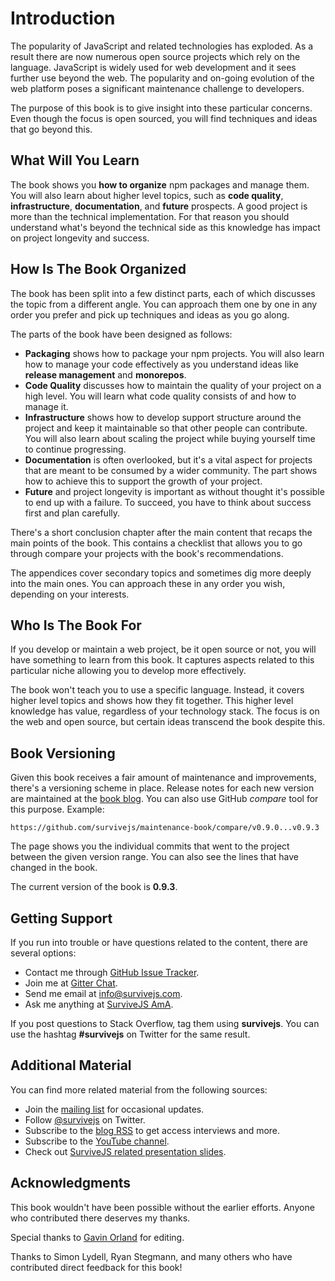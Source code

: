 # Introduction

The popularity of JavaScript and related technologies has exploded. As a result there are now numerous open source projects which rely on the language. JavaScript is widely used for web development and it sees further use beyond the web. The popularity and on-going evolution of the web platform poses a significant maintenance challenge to developers.

The purpose of this book is to give insight into these particular concerns. Even though the focus is open sourced, you will find techniques and ideas that go beyond this.

## What Will You Learn

The book shows you **how to organize** npm packages and manage them. You will also learn about higher level topics, such as **code quality**, **infrastructure**, **documentation**, and **future** prospects. A good project is more than the technical implementation. For that reason you should understand what's beyond the technical side as this knowledge has impact on project longevity and success.

## How Is The Book Organized

The book has been split into a few distinct parts, each of which discusses the topic from a different angle. You can approach them one by one in any order you prefer and pick up techniques and ideas as you go along.

The parts of the book have been designed as follows:

* **Packaging** shows how to package your npm projects. You will also learn how to manage your code effectively as you understand ideas like **release management** and **monorepos**.
* **Code Quality** discusses how to maintain the quality of your project on a high level. You will learn what code quality consists of and how to manage it.
* **Infrastructure** shows how to develop support structure around the project and keep it maintainable so that other people can contribute. You will also learn about scaling the project while buying yourself time to continue progressing.
* **Documentation** is often overlooked, but it's a vital aspect for projects that are meant to be consumed by a wider community. The part shows how to achieve this to support the growth of your project.
* **Future** and project longevity is important as without thought it's possible to end up with a failure. To succeed, you have to think about success first and plan carefully.

There's a short conclusion chapter after the main content that recaps the main points of the book. This contains a checklist that allows you to go through compare your projects with the book's recommendations.

The appendices cover secondary topics and sometimes dig more deeply into the main ones. You can approach these in any order you wish, depending on your interests.

## Who Is The Book For

If you develop or maintain a web project, be it open source or not, you will have something to learn from this book. It captures aspects related to this particular niche allowing you to develop more effectively.

The book won't teach you to use a specific language. Instead, it covers higher level topics and shows how they fit together. This higher level knowledge has value, regardless of your technology stack. The focus is on the web and open source, but certain ideas transcend the book despite this.

## Book Versioning

Given this book receives a fair amount of maintenance and improvements, there's a versioning scheme in place. Release notes for each new version are maintained at the [book blog](https://survivejs.com/blog/). You can also use GitHub _compare_ tool for this purpose. Example:

```
https://github.com/survivejs/maintenance-book/compare/v0.9.0...v0.9.3
```

The page shows you the individual commits that went to the project between the given version range. You can also see the lines that have changed in the book.

The current version of the book is **0.9.3**.

## Getting Support

If you run into trouble or have questions related to the content, there are several options:

* Contact me through [GitHub Issue Tracker](https://github.com/survivejs/maintenance-book/issues).
* Join me at [Gitter Chat](https://gitter.im/survivejs/maintenance).
* Send me email at [info@survivejs.com](mailto:info@survivejs.com).
* Ask me anything at [SurviveJS AmA](https://github.com/survivejs/ama/issues).

If you post questions to Stack Overflow, tag them using **survivejs**. You can use the hashtag **#survivejs** on Twitter for the same result.

## Additional Material

You can find more related material from the following sources:

* Join the [mailing list](https://eepurl.com/bth1v5) for occasional updates.
* Follow [@survivejs](https://twitter.com/survivejs) on Twitter.
* Subscribe to the [blog RSS](https://survivejs.com/atom.xml) to get access interviews and more.
* Subscribe to the [YouTube channel](https://www.youtube.com/channel/UCvUR-BJcbrhmRQZEEr4_bnw).
* Check out [SurviveJS related presentation slides](https://presentations.survivejs.com/).

## Acknowledgments

This book wouldn't have been possible without the earlier efforts. Anyone who contributed there deserves my thanks.

Special thanks to [Gavin Orland](https://github.com/gavinorland) for editing.

Thanks to Simon Lydell, Ryan Stegmann, and many others who have contributed direct feedback for this book!
